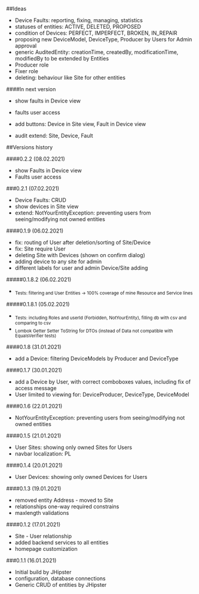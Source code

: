 ##Ideas

- Device Faults: reporting, fixing, managing, statistics
- statuses of entities: ACTIVE, DELETED, PROPOSED
- condition of Devices: PERFECT, IMPERFECT, BROKEN, IN_REPAIR
- proposing new DeviceModel, DeviceType, Producer by Users for Admin approval
- generic AuditedEntity: creationTime, createdBy, modificationTime, modifiedBy to be extended by Entities
- Producer role
- Fixer role
- deleting: behaviour like Site for other entities

####In next version

- show faults in Device view
- faults user access
- add buttons: Device in Site view, Fault in Device view

- audit extend: Site, Device, Fault

##Versions history

####0.2.2 (08.02.2021)

- show Faults in Device view
- Faults user access

###0.2.1 (07.02.2021)

- Device Faults: CRUD
- show devices in Site view
- extend: NotYourEntityException: preventing users from seeing/modifying not owned entities

####0.1.9 (06.02.2021)

- fix: routing of User after deletion/sorting of Site/Device
- fix: Site require User
- deleting Site with Devices (shown on confirm dialog)
- adding device to any site for admin
- different labels for user and admin Device/Site adding

#####0.1.8.2 (06.02.2021)

- <sub>Tests: filtering and User Entities -> 100% coverage of mine Resource and Service lines

#####0.1.8.1 (05.02.2021)

- <sub>Tests: including Roles and userId (Forbidden, NotYourEntity), filling db with csv and comparing to csv
- <sub>Lombok Getter Setter ToString for DTOs (instead of Data not compatible with EqualsVerifier tests)

####0.1.8 (31.01.2021)

- add a Device: filtering DeviceModels by Producer and DeviceType

####0.1.7 (30.01.2021)

- add a Device by User, with correct comboboxes values, including fix of access message
- User limited to viewing for: DeviceProducer, DeviceType, DeviceModel

####0.1.6 (22.01.2021)

- NotYourEntityException: preventing users from seeing/modifying not owned entities

####0.1.5 (21.01.2021)

- User Sites: showing only owned Sites for Users
- navbar localization: PL

####0.1.4 (20.01.2021)

- User Devices: showing only owned Devices for Users

####0.1.3 (19.01.2021)

- removed entity Address - moved to Site
- relationships one-way required constrains
- maxlength validations

####0.1.2 (17.01.2021)

- Site - User relationship
- added backend services to all entities
- homepage customization

###0.1.1 (16.01.2021)

- Initial build by JHipster
- configuration, database connections
- Generic CRUD of entities by JHipster
